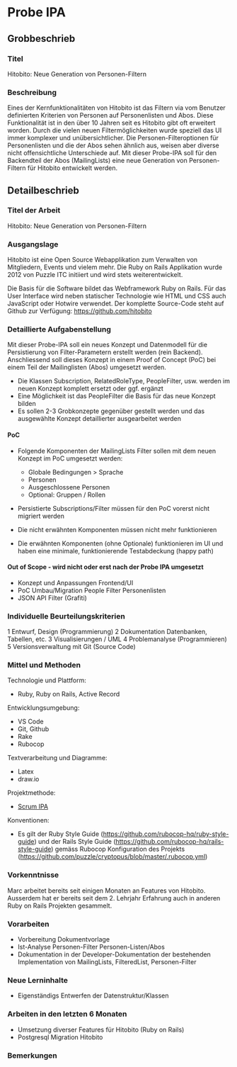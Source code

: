 # Probe IPA

## Grobbeschrieb

### Titel

Hitobito: Neue Generation von Personen-Filtern

### Beschreibung

Eines der Kernfunktionalitäten von Hitobito ist das Filtern via vom Benutzer definierten Kriterien von Personen auf Personenlisten und Abos. Diese Funktionalität ist in den über 10 Jahren seit es Hitobito gibt oft erweitert worden. Durch die vielen neuen Filtermöglichkeiten wurde speziell das UI immer komplexer und unübersichtlicher. Die Personen-Filteroptionen für Personenlisten und die der Abos sehen ähnlich aus, weisen aber diverse nicht offensichtliche Unterschiede auf.
Mit dieser Probe-IPA soll für den Backendteil der Abos (MailingLists) eine neue Generation von Personen-Filtern für Hitobito entwickelt werden. 

## Detailbeschrieb

### Titel der Arbeit

Hitobito: Neue Generation von Personen-Filtern

### Ausgangslage

Hitobito ist eine Open Source Webapplikation zum Verwalten von Mitgliedern, Events und vielem mehr. Die Ruby on Rails Applikation wurde 2012 von Puzzle ITC initiiert und wird stets weiterentwickelt. 

Die Basis für die Software bildet das Webframework Ruby on Rails. Für das User Interface wird neben statischer Technologie wie HTML und CSS auch JavaScript oder Hotwire verwendet. Der komplette Source-Code steht auf Github zur Verfügung: https://github.com/hitobito

### Detaillierte Aufgabenstellung

Mit dieser Probe-IPA soll ein neues Konzept und Datenmodell für die Persistierung von Filter-Parametern erstellt werden (rein Backend). Anschliessend soll dieses Konzept in einem Proof of Concept (PoC) bei einem Teil der Mailinglisten (Abos) umgesetzt werden.

- Die Klassen Subscription, RelatedRoleType, PeopleFilter, usw. werden im neuen Konzept komplett ersetzt oder ggf. ergänzt
- Eine Möglichkeit ist das PeopleFilter die Basis für das neue Konzept bilden
- Es sollen 2-3 Grobkonzepte gegenüber gestellt werden und das ausgewählte Konzept detaillierter ausgearbeitet werden

#### PoC

- Folgende Komponenten der MailingLists Filter sollen mit dem neuen Konzept im PoC umgesetzt werden:
  - Globale Bedingungen > Sprache
  - Personen
  - Ausgeschlossene Personen
  - Optional: Gruppen / Rollen

- Persistierte Subscriptions/Filter müssen für den PoC vorerst nicht migriert werden
- Die nicht erwähnten Komponenten müssen nicht mehr funktionieren
- Die erwähnten Komponenten (ohne Optionale) funktionieren im UI und haben eine minimale, funktionierende Testabdeckung (happy path)

#### Out of Scope - wird nicht oder erst nach der Probe IPA umgesetzt

* Konzept und Anpassungen Frontend/UI
* PoC Umbau/Migration People Filter Personenlisten
* JSON API Filter (Grafiti)

### Individuelle Beurteilungskriterien

1 Entwurf, Design (Programmierung)
2 Dokumentation Datenbanken, Tabellen, etc.
3 Visualisierungen / UML
4 Problemanalyse (Programmieren)
5 Versionsverwaltung mit Git (Source Code) 

### Mittel und Methoden

Technologie und Plattform:

* Ruby, Ruby on Rails, Active Record

Entwicklungsumgebung:

* VS Code
* Git, Github
* Rake
* Rubocop

Textverarbeitung und Diagramme:

* Latex
* draw.io

Projektmethode:

* [Scrum IPA](https://github.com/puzzle-bbt/docs/blob/master/ipa/scrum-ipa.md)

Konventionen:

* Es gilt der Ruby Style Guide (https://github.com/rubocop-hq/ruby-style-guide) und der Rails Style Guide (https://github.com/rubocop-hq/rails-style-guide) gemäss Rubocop Konfiguration des Projekts (https://github.com/puzzle/cryptopus/blob/master/.rubocop.yml)

### Vorkenntnisse

Marc arbeitet bereits seit einigen Monaten an Features von Hitobito. Ausserdem hat er bereits seit dem 2. Lehrjahr Erfahrung auch in anderen Ruby on Rails Projekten gesammelt. 

### Vorarbeiten

* Vorbereitung Dokumentvorlage
* Ist-Analyse Personen-Filter Personen-Listen/Abos
* Dokumentation in der Developer-Dokumentation der bestehenden Implementation von MailingLists, FilteredList, Personen-Filter

### Neue Lerninhalte

* Eigenständigs Entwerfen der Datenstruktur/Klassen

### Arbeiten in den letzten 6 Monaten

* Umsetzung diverser Features für Hitobito (Ruby on Rails)
* Postgresql Migration Hitobito

### Bemerkungen
